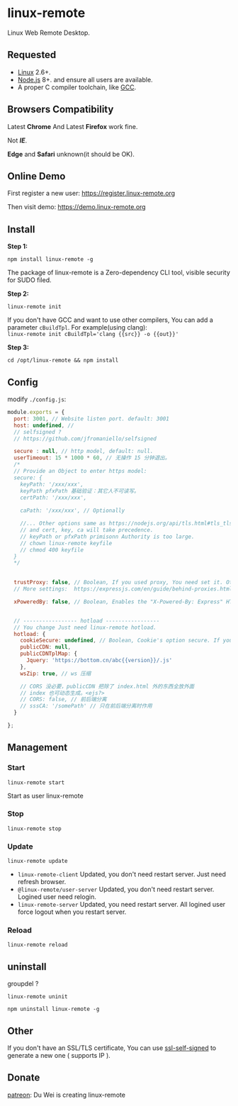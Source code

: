 # linux-remote
<!-- A Webside Remote Desktop of Linux. -->
Linux Web Remote Desktop.

## Requested
- [Linux](https://github.com/torvalds/linux) 2.6+.
- [Node.js](https://nodejs.org) 8+. and ensure all users are available.
- A proper C compiler toolchain, like [GCC](https://gcc.gnu.org/).
## Browsers Compatibility
Latest **Chrome** And Latest **Firefox** work fine. 

Not ___IE___.

**Edge** and **Safari** unknown(it should be OK).

## Online Demo
First register a new user: 
https://register.linux-remote.org

Then visit demo:
https://demo.linux-remote.org

## Install
**Step 1:**

`npm install linux-remote -g`

The package of linux-remote  is a Zero-dependency CLI tool, <!--One file one command. Easily -->visible security for SUDO filed.

**Step 2:**

`linux-remote init`

If you don't have GCC and want to use other compilers, You can add a parameter `cBuildTpl`. For example(using clang):<br>
`linux-remote init cBuildTpl='clang {{src}} -o {{out}}'`

<!-- This command requires root authority. -->
**Step 3:**
```
cd /opt/linux-remote && npm install
```
## Config

modify `./config.js`:
```js
module.exports = {
  port: 3001, // Website listen port. default: 3001
  host: undefined, // 
  // selfsigned ?
  // https://github.com/jfromaniello/selfsigned

  secure : null, // http model, default: null.
  userTimeout: 15 * 1000 * 60, // 无操作 15 分钟退出。
  /*
  // Provide an Object to enter https model: 
  secure: {
    keyPath: '/xxx/xxx', 
    keyPath pfxPath 基础验证：其它人不可读写。
    certPath: '/xxx/xxx', 
    
    caPath: '/xxx/xxx', // Optionally

    //... Other options same as https://nodejs.org/api/tls.html#tls_tls_createsecurecontext_options
    // and cert, key, ca will take precedence.
    // keyPath or pfxPath primisonn Authority is too large.  
    // chown linux-remote keyfile
    // chmod 400 keyfile
  }
  */

  
  trustProxy: false, // Boolean, If you used proxy, You need set it. Otherwise, you will not get the real IP when you login.
  // More settings:  https://expressjs.com/en/guide/behind-proxies.html

  xPoweredBy: false, // Boolean, Enables the "X-Powered-By: Express" HTTP header.


  // ----------------- hotload -----------------
  // You change Just need linux-remote hotload.
  hotload: {
    cookieSecure: undefined, // Boolean, Cookie's option secure. If you are use https, You can set it true.
    publicCDN: null,
    publicCDNTplMap: {
      Jquery: 'https://bottom.cn/abc{{version}}/.js'
    },
    wsZip: true, // ws 压缩

    // CORS 没必要，publicCDN 把除了 index.html 外的东西全放外面
    // index 也可动态生成。<ejs?>
    // CORS: false, // 前后端分离
    // sssCA: '/somePath' // 只在前后端分离时作用
  }

};
```
## Management
<!-- manager 去掉。
You can add a normal user for management. So you will not need to enter `sudo`.
- add manager: `usermod -a -G linux-remote username`
- remove manager: `gpasswd -d username linux-remote`--> 
<!-- WTF name of gpasswd https://unix.stackexchange.com/questions/10852/whats-the-difference-between-sbin-nologin-and-bin-false -->
### Start 
`linux-remote start`

Start as user linux-remote
### Stop 
`linux-remote stop`

### Update 
`linux-remote update`
- `linux-remote-client` Updated, you don't need restart server. Just need refresh browser.
- `@linux-remote/user-server` Updated, you don't need restart server. Logined user need relogin.
- `linux-remote-server` Updated, you need restart server.  All logined user force logout when you restart server.

### Reload 
`linux-remote reload`
<!--
## hotload 
`linux-remote hotload`
-->
## uninstall 
groupdel ?
```
linux-remote uninit

npm uninstall linux-remote -g
```

## Other
<!--Configured with SSL certificate, your connection ( https and wss ) is secure. And you don't need verifying the Host Key first time like SSH.-->
If you don't have an SSL/TLS certificate, You can use [ssl-self-signed](https://github.com/linux-remote/ssl-self-signed) to generate a new one ( supports IP ).

## Donate
[patreon](https://www.patreon.com/hezedu): Du Wei is creating linux-remote

<!-- | Paypal | AliPay | WechatPay |
| ------------- | ------------- | ------------- |
| <a href="https://www.paypal.me/hezedu" target="_blank"><img src="https://www.paypalobjects.com/webstatic/paypalme/images/pp_logo_small.png" width="150"></a> | <img src="https://github.com/hezedu/SomethingBoring/blob/master/pay/alipay.png?raw=true&v=2" width="150"> | <img src="https://github.com/hezedu/SomethingBoring/blob/master/pay/wxpay.png?raw=true&v=2" width="150"> -->


